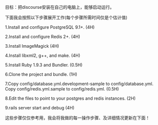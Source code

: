 目标：把discourse安装在自己的电脑上，能够启动运行。

下面我会按照以下步骤展开工作(每个步骤所需时间仅是个估计值)

1.Install and configure PostgreSQL 9.1+.                        (4H)

2.Install and configure Redis 2+.                               (4H)    

3.Install ImageMagick                                           (4H)

4.Install libxml2, g++, and make.                               (4H)

5.Install Ruby 1.9.3 and Bundler.                               (0.5H)

6.Clone the project and bundle.                                 (1H)

7.Copy config/database.yml.development-sample to config/database.yml. 
  Copy config/redis.yml.sample to config/redis.yml.             (0.5H)

8.Edit the files to point to your postgres and redis instances. (2H)

9.rails server start and debug                                  (4H)

这些步骤仅仅参考用，我会将我做的每一操作步骤、及详细情况更新在下面！
